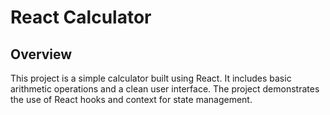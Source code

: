# React Calculator

## Overview
This project is a simple calculator built using React. It includes basic arithmetic operations and a clean user interface. The project demonstrates the use of React hooks and context for state management.
